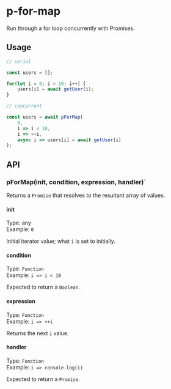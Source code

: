 # p-for-map

Run through a for loop concurrently with Promises.

## Usage

``` javascript
// serial

const users = [];

for(let i = 0; i < 10; i++) {
	users[i] = await getUser(i);
}

// concurrent

const users = await pForMap(
	0,
	i => i < 10,
	i => ++i,
	async i => users[i] = await getUser(i)
);
```

## API

### pForMap(init, condition, expression, handler)`

Returns a `Promise` that resolves to the resultant array of values.

#### init

Type: any<br>
Example: `0`

Initial iterator value; what `i` is set to initially.

#### condition

Type: `Function`<br>
Example: `i => i < 10`

Expected to return a `Boolean`.

#### expression

Type: `Function`<br>
Example: `i => ++i`

Returns the next `i` value.

#### handler

Type: `Function`<br>
Example: `i => console.log(i)`

Expected to return a `Promise`.
